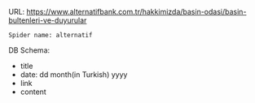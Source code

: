 URL: https://www.alternatifbank.com.tr/hakkimizda/basin-odasi/basin-bultenleri-ve-duyurular 

    Spider name: alternatif

DB Schema:
- title
- date: dd month(in Turkish) yyyy
- link
- content